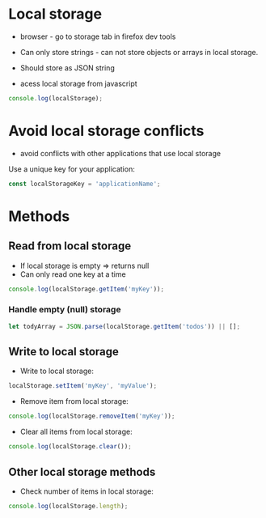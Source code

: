 
# Local storage
* browser - go to storage tab in firefox dev tools
* Can only store strings - can not store objects or arrays in local storage. 
* Should store as JSON string


* acess local storage from javascript
```javascript
console.log(localStorage);
```

# Avoid local storage conflicts
* avoid conflicts with other applications that use local storage

Use a unique key for your application: 
```javascript
const localStorageKey = 'applicationName';
```


# Methods
## Read from local storage
* If local storage is empty => returns null
* Can only read one key at a time
```javascript
console.log(localStorage.getItem('myKey'));
```

### Handle empty (null) storage
```javascript
let todyArray = JSON.parse(localStorage.getItem('todos')) || [];
```


## Write to local storage
* Write to local storage: 
```javascript
localStorage.setItem('myKey', 'myValue');
```

* Remove item from local storage: 
```javascript
console.log(localStorage.removeItem('myKey'));
```

* Clear all items from local storage: 
```javascript
console.log(localStorage.clear());
```

## Other local storage methods

* Check number of items in local storage: 
```javascript
console.log(localStorage.length);
```


